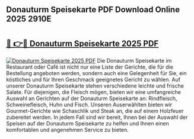 ## Donauturm Speisekarte PDF Download Online 2025 2910E

# <h2><a href="http://gc6ulq.nevu.top/?p=Donauturm+Speisekarte">🔗 👉🔴 Donauturm Speisekarte 2025 PDF</a></h2>

[![Donauturm Speisekarte 2025 PDF](https://i.imgur.com/dBaPXMq.png)](http://gc6ulq.nevu.top/?p=Donauturm+Speisekarte)
Die Donauturm Speisekarte im Restaurant oder Café ist nicht nur eine Liste der Gerichte, die für die Bestellung angeboten werden, sondern auch eine Gelegenheit für Sie, ein köstliches und für Ihren Geschmack geeignetes Gericht zu wählen. Auf unserer Donauturm Speisekarte stehen verschiedene leichte und frische Salate. Für diejenigen, die Fleisch mögen, bieten wir eine umfangreiche Auswahl an Gerichten auf der Donauturm Speisekarte an: Rindfleisch, Schweinefleisch, Huhn und Fisch. Unseren Auserwählten bieten wir Gourmet-Gerichte wie Schaschlik und Steak an, die auf einem Holzfeuer zubereitet werden. In jedem Fall sind wir bereit, Ihnen bei der Auswahl der Speisen auf der Donauturm Speisekarte zu helfen und Ihnen einen komfortablen und angenehmen Service zu bieten.
